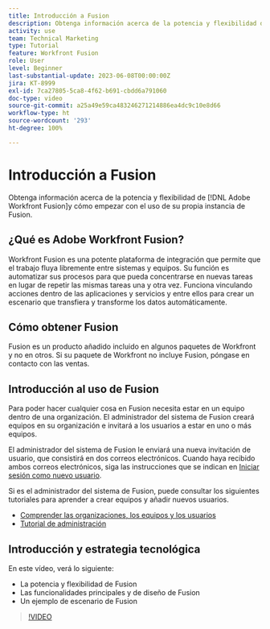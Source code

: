 ```yaml
---
title: Introducción a Fusion
description: Obtenga información acerca de la potencia y flexibilidad de [!DNL Adobe Workfront Fusion]y cómo empezar con el uso de su propia instancia de Fusion.
activity: use
team: Technical Marketing
type: Tutorial
feature: Workfront Fusion
role: User
level: Beginner
last-substantial-update: 2023-06-08T00:00:00Z
jira: KT-8999
exl-id: 7ca27805-5ca8-4f62-b691-cbdd6a791060
doc-type: video
source-git-commit: a25a49e59ca483246271214886ea4dc9c10e8d66
workflow-type: ht
source-wordcount: '293'
ht-degree: 100%

---
```


# Introducción a Fusion

Obtenga información acerca de la potencia y flexibilidad de [!DNL Adobe Workfront Fusion]y cómo empezar con el uso de su propia instancia de Fusion.

## ¿Qué es Adobe Workfront Fusion?

Workfront Fusion es una potente plataforma de integración que permite que el trabajo fluya libremente entre sistemas y equipos. Su función es automatizar sus procesos para que pueda concentrarse en nuevas tareas en lugar de repetir las mismas tareas una y otra vez. Funciona vinculando acciones dentro de las aplicaciones y servicios y entre ellos para crear un escenario que transfiera y transforme los datos automáticamente.

## Cómo obtener Fusion

Fusion es un producto añadido incluido en algunos paquetes de Workfront y no en otros. Si su paquete de Workfront no incluye Fusion, póngase en contacto con las ventas.

## Introducción al uso de Fusion

Para poder hacer cualquier cosa en Fusion necesita estar en un equipo dentro de una organización. El administrador del sistema de Fusion creará equipos en su organización e invitará a los usuarios a estar en uno o más equipos.

El administrador del sistema de Fusion le enviará una nueva invitación de usuario, que consistirá en dos correos electrónicos. Cuando haya recibido ambos correos electrónicos, siga las instrucciones que se indican en [Iniciar sesión como nuevo usuario](https://experienceleague.adobe.com/docs/workfront-learn/tutorials-workfront/fusion/welcome-to-workfront-fusion/log-in-as-a-new-user.html?lang=es).

Si es el administrador del sistema de Fusion, puede consultar los siguientes tutoriales para aprender a crear equipos y añadir nuevos usuarios.

* [Comprender las organizaciones, los equipos y los usuarios](https://experienceleague.adobe.com/docs/workfront-learn/tutorials-workfront/fusion/workfront-fusion-administration/understand-organizations-teams-and-users.html?lang=es)
* [Tutorial de administración](https://experienceleague.adobe.com/docs/workfront-learn/tutorials-workfront/fusion/workfront-fusion-administration/administration-walkthrough.html?lang=es)

## Introducción y estrategia tecnológica

En este vídeo, verá lo siguiente:

* La potencia y flexibilidad de Fusion
* Las funcionalidades principales y de diseño de Fusion
* Un ejemplo de escenario de Fusion

>[!VIDEO](https://video.tv.adobe.com/v/335259/?quality=12&learn=on)
